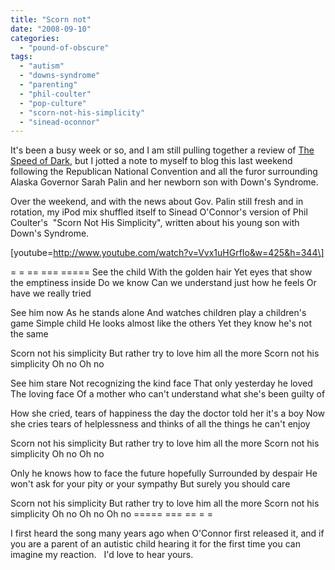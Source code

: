 ```yaml
---
title: "Scorn not"
date: "2008-09-10"
categories: 
  - "pound-of-obscure"
tags: 
  - "autism"
  - "downs-syndrome"
  - "parenting"
  - "phil-coulter"
  - "pop-culture"
  - "scorn-not-his-simplicity"
  - "sinead-oconnor"
---
```


It's been a busy week or so, and I am still pulling together a review of [The Speed of Dark](http://autism.gbrettmiller.com/category/books/speed-of-dark-books/), but I jotted a note to myself to blog this last weekend following the Republican National Convention and all the furor surrounding Alaska Governor Sarah Palin and her newborn son with Down's Syndrome.

Over the weekend, and with the news about Gov. Palin still fresh and in rotation, my iPod mix shuffled itself to Sinead O'Connor's version of Phil Coulter's  "Scorn Not His Simplicity", written about his young son with Down's Syndrome.

\[youtube=http://www.youtube.com/watch?v=Vvx1uHGrfIo&w=425&h=344\]

\= = == === ===== See the child With the golden hair Yet eyes that show the emptiness inside Do we know Can we understand just how he feels Or have we really tried

See him now As he stands alone And watches children play a children's game Simple child He looks almost like the others Yet they know he's not the same

Scorn not his simplicity But rather try to love him all the more Scorn not his simplicity Oh no Oh no

See him stare Not recognizing the kind face That only yesterday he loved The loving face Of a mother who can't understand what she's been guilty of

How she cried, tears of happiness the day the doctor told her it's a boy Now she cries tears of helplessness and thinks of all the things he can't enjoy

Scorn not his simplicity But rather try to love him all the more Scorn not his simplicity Oh no Oh no

Only he knows how to face the future hopefully Surrounded by despair He won't ask for your pity or your sympathy But surely you should care

Scorn not his simplicity But rather try to love him all the more Scorn not his simplicity Oh no Oh no Oh no ===== === == = =

I first heard the song many years ago when O'Connor first released it, and if you are a parent of an autistic child hearing it for the first time you can imagine my reaction.   I'd love to hear yours.
